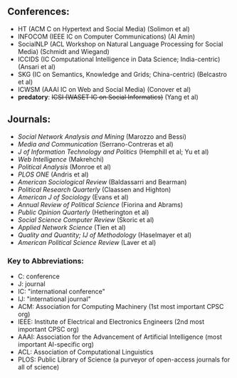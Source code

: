 
## Conferences:
- HT (ACM C on Hypertext and Social Media) (Solimon et al)
- INFOCOM (IEEE IC on Computer Communications) (Al Amin)
- SocialNLP (ACL Workshop on Natural Language Processing for Social Media)
  (Schmidt and Wiegand)
- ICCIDS (IC Computational Intelligence in Data Science; India-centric)
 (Ansari et al)
- SKG (IC on Semantics, Knowledge and Grids; China-centric) (Belcastro et al)
- ICWSM (AAAI IC on Web and Social Media) (Conover et al)
- **predatory**: <s>ICSI (WASET IC on Social Informatics)</s> (Yang et al)


## Journals:
- _Social Network Analysis and Mining_ (Marozzo and Bessi)
- _Media and Communication_ (Serrano-Contreras et al)
- _J of Information Technology and Politics_ (Hemphill et al; Yu et al)
- _Web Intelligence_ (Makrehchi)
- _Political Analysis_ (Monroe et al)
- _PLOS ONE_ (Andris et al)
- _American Sociological Review_ (Baldassarri and Bearman)
- _Political Research Quarterly_ (Claassen and Highton)
- _American J of Sociology_ (Evans et al)
- _Annual Review of Political Science_ (Fiorina and Abrams)
- _Public Opinion Quarterly_ (Hetherington et al)
- _Social Science Computer Review_ (Skoric et al)
- _Applied Network Science_ (Tien et al)
- _Quality and Quantity; IJ of Methodology_ (Haselmayer et al)
- _American Political Science Review_ (Laver et al)


### Key to Abbreviations:
- C: conference
- J: journal
- IC: "international conference"
- IJ: "international journal"
- ACM: Association for Computing Machinery (1st most important CPSC org)
- IEEE: Institute of Electrical and Electronics Engineers (2nd most important
  CPSC org)
- AAAI: Association for the Advancement of Artificial Intelligence (most
  important AI-specific org)
- ACL: Association of Computational Linguistics
- PLOS: Public Library of Science (a purveyor of open-access journals for all
  of science)
